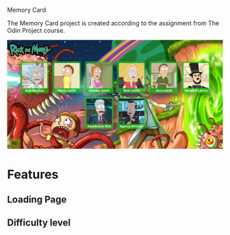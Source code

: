 Memory Card

The Memory Card project is created according to the assignment from The Odin Project course.

![Image of the game](/src/assets/memorycardreadme.png)

# Features

## Loading Page
## Difficulty level